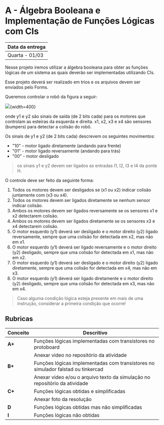 # A - Álgebra Booleana e Implementação de Funções Lógicas com CIs

| Data da entrega| 
|----------------|
| Quarta - 01/03 |

Nesse projeto iremos utilizar a álgebra booleana para obter as funções lógicas de um sistema as quais deverão ser implementadas utilizando CIs.

Esse projeto deverá ser realizado em trios e os arquivos devem ser enviados pelo Forms.

Queremos controlar o robô da figura a seguir:

![](carro.png){width=400}


onde y1 e y2 são sinais de saída (de 2 bits cada) para os motores que controlam as esteiras da esquerda e direita. x1, x2, x3 e x4 são sensores (bumpers) para detectar a colisão do robô.

Os sinais de y1 e y2 (de 2 bits cada) descrevem os seguintes movimentos:

- "10" - motor ligado diretamente (andando para frente)
- "01" - motor ligado reversamente (andando para trás) 
- "00" - motor desligado

> os sinais y1 e y2 devem ser ligados as entradas I1, I2, I3 e I4 da ponte H.

O controle deve ser feito da seguinte forma:

1. Todos os motores devem ser desligados se (x1 ou x2) indicar colisão juntamente com (x3 ou x4).
2. Todos os motores devem ser ligados diretamente se nenhum sensor indicar colisão.
3. Ambos os motores devem ser ligados reversamente se os sensores x1 e x2 detectarem colisão.
4. Ambos os motores devem ser ligados diretamente se os sensores x3 e x4 detectarem colisão.
5. O motor esquerdo (y1) deverá ser desligado e o motor direito (y2) ligado reversamente, sempre que uma colisão for detectada em x2, mas não em x1.
6. O motor esquerdo (y1) deverá ser ligado reversamente e o motor direito (y2) desligado, sempre que uma colisão for detectada em x1, mas não em x2.
7. O motor esquerdo (y1) deverá ser desligado e o motor direito (y2) ligado diretamente, sempre que uma colisão for detectada em x4, mas não em x3.
8. O motor esquerdo (y1) deverá ser ligado diretamente e o motor direito (y2) desligado, sempre que uma colisão for detectada em x3, mas não em x4.

> Caso alguma condição lógica esteja presente em mais de uma instrução, considerar a primeira condição que ocorre!

<!--
1. O motor esquerdo (y1) deverá ser ligado e o motor direito (y2) desligado, permitindo que o robô rotacione em sentido horário, sempre que um objeto for detectado em x1 e/ou x3, mas não em x2.
1. O motor esquerdo (y1) deverá ser desligado e o motor direito (y2) ligado, permitindo que o robô rotacione em sentido anti-horário, sempre que um objeto for detectado em x2 e/ou x3, mas não em x1.
1. Ambos os motores devem ser ligados se nenhum dos sensores detectar um objeto ou se x1 e x2 detectarem o objeto.
1. Todos os motores devem ser desligados se os três sensores detectarem um objeto.
-> Caso alguma condição lógica esteja presente em mais de uma instrução, considerar a primeira condição que ocorre!
-->



## Rubricas

| Conceito | Descritivo                                                  |
|----------|-------------------------------------------------------------|
| **A+**   | Funções lógicas implementadas com transistores no protoboard                     |
|          | Anexar video no repositório da atividade                    |
| **B+**   | Funções lógicas implementadas com transistores no simulador falstad ou tinkercad |
|          | Anexar video e/ou o arquivo texto da simulação no repositório da atividade       |
| **C+**   | Funções lógicas obtidas e simplificadas                     |
|          | Anexar foto da resolução                                    |
| **D**    | Funções lógicas obtidas mas não simplificadas               |
| **I**    | Funções lógicas não obtidas                                 |
